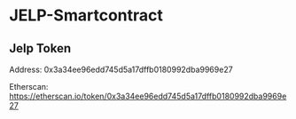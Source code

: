 # JELP-Smartcontract

## Jelp Token 

  Address: 0x3a34ee96edd745d5a17dffb0180992dba9969e27

  Etherscan: https://etherscan.io/token/0x3a34ee96edd745d5a17dffb0180992dba9969e27
